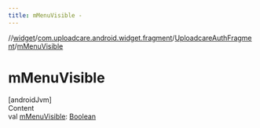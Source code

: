 ```yaml
---
title: mMenuVisible -
---
```

//[widget](../../index.md)/[com.uploadcare.android.widget.fragment](../index.md)/[UploadcareAuthFragment](index.md)/[mMenuVisible](m-menu-visible.md)



# mMenuVisible  
[androidJvm]  
Content  
val [mMenuVisible](m-menu-visible.md): [Boolean](https://kotlinlang.org/api/latest/jvm/stdlib/kotlin/-boolean/index.html)  



